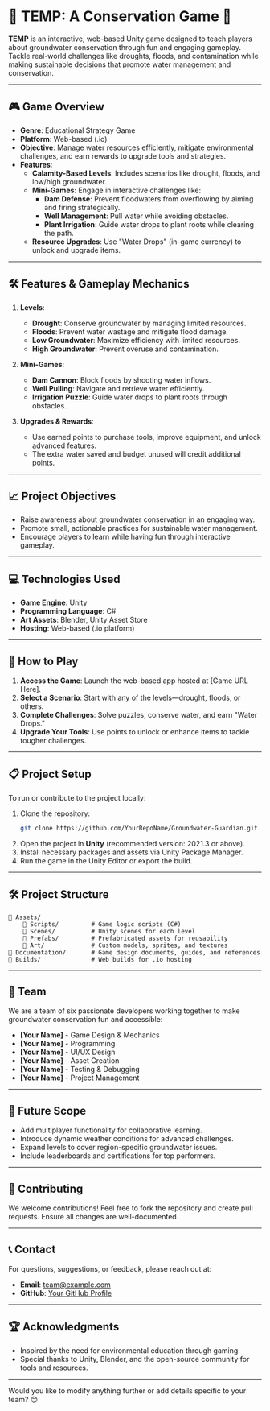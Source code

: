 
# 🌊 **TEMP: A Conservation Game** 🌱

**TEMP** is an interactive, web-based Unity game designed to teach players about groundwater conservation through fun and engaging gameplay. Tackle real-world challenges like droughts, floods, and contamination while making sustainable decisions that promote water management and conservation.  

---

## 🎮 **Game Overview**
- **Genre**: Educational Strategy Game  
- **Platform**: Web-based (.io)  
- **Objective**: Manage water resources efficiently, mitigate environmental challenges, and earn rewards to upgrade tools and strategies.  
- **Features**:
  - **Calamity-Based Levels**: Includes scenarios like drought, floods, and low/high groundwater.  
  - **Mini-Games**: Engage in interactive challenges like:
    - **Dam Defense**: Prevent floodwaters from overflowing by aiming and firing strategically.
    - **Well Management**: Pull water while avoiding obstacles.  
    - **Plant Irrigation**: Guide water drops to plant roots while clearing the path.  
  - **Resource Upgrades**: Use "Water Drops" (in-game currency) to unlock and upgrade items.  

---

## 🛠️ **Features & Gameplay Mechanics**
1. **Levels**:  
   - **Drought**: Conserve groundwater by managing limited resources.  
   - **Floods**: Prevent water wastage and mitigate flood damage.  
   - **Low Groundwater**: Maximize efficiency with limited resources.  
   - **High Groundwater**: Prevent overuse and contamination.  

2. **Mini-Games**:  
   - **Dam Cannon**: Block floods by shooting water inflows.  
   - **Well Pulling**: Navigate and retrieve water efficiently.  
   - **Irrigation Puzzle**: Guide water drops to plant roots through obstacles.  

3. **Upgrades & Rewards**:  
   - Use earned points to purchase tools, improve equipment, and unlock advanced features.  
   - The extra water saved and budget unused will credit additional points.  

---

## 📈 **Project Objectives**
- Raise awareness about groundwater conservation in an engaging way.  
- Promote small, actionable practices for sustainable water management.  
- Encourage players to learn while having fun through interactive gameplay.  

---

## 💻 **Technologies Used**
- **Game Engine**: Unity  
- **Programming Language**: C#  
- **Art Assets**: Blender, Unity Asset Store  
- **Hosting**: Web-based (.io platform)

---

## 🚀 **How to Play**
1. **Access the Game**: Launch the web-based app hosted at [Game URL Here].  
2. **Select a Scenario**: Start with any of the levels—drought, floods, or others.  
3. **Complete Challenges**: Solve puzzles, conserve water, and earn "Water Drops."  
4. **Upgrade Your Tools**: Use points to unlock or enhance items to tackle tougher challenges.  

---

## 📋 **Project Setup**
To run or contribute to the project locally:  
1. Clone the repository:  
   ```bash
   git clone https://github.com/YourRepoName/Groundwater-Guardian.git
   ```  
2. Open the project in **Unity** (recommended version: 2021.3 or above).  
3. Install necessary packages and assets via Unity Package Manager.  
4. Run the game in the Unity Editor or export the build.

---

## 🛠️ **Project Structure**
```
📂 Assets/
    📂 Scripts/         # Game logic scripts (C#)
    📂 Scenes/          # Unity scenes for each level
    📂 Prefabs/         # Prefabricated assets for reusability
    📂 Art/             # Custom models, sprites, and textures
📂 Documentation/       # Game design documents, guides, and references
📂 Builds/              # Web builds for .io hosting
```

---

## 🧠 **Team**
We are a team of six passionate developers working together to make groundwater conservation fun and accessible:  
- **[Your Name]** - Game Design & Mechanics  
- **[Your Name]** - Programming  
- **[Your Name]** - UI/UX Design  
- **[Your Name]** - Asset Creation  
- **[Your Name]** - Testing & Debugging  
- **[Your Name]** - Project Management  

---

## 🌟 **Future Scope**
- Add multiplayer functionality for collaborative learning.  
- Introduce dynamic weather conditions for advanced challenges.  
- Expand levels to cover region-specific groundwater issues.  
- Include leaderboards and certifications for top performers.  

---

## 🤝 **Contributing**
We welcome contributions! Feel free to fork the repository and create pull requests. Ensure all changes are well-documented.  

---

## 📞 **Contact**
For questions, suggestions, or feedback, please reach out at:  
- **Email**: team@example.com  
- **GitHub**: [Your GitHub Profile](https://github.com/YourProfile)  

---

## 🏆 **Acknowledgments**
- Inspired by the need for environmental education through gaming.  
- Special thanks to Unity, Blender, and the open-source community for tools and resources.

---

Would you like to modify anything further or add details specific to your team? 😊
